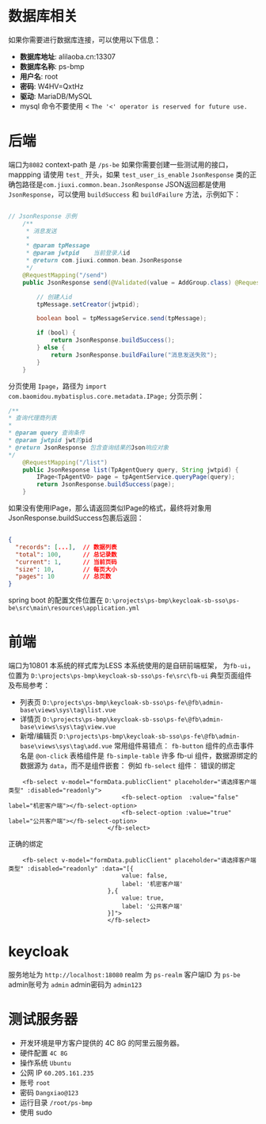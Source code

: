 # 数据库相关
如果你需要进行数据库连接，可以使用以下信息：
- **数据库地址**: alilaoba.cn:13307
- **数据库名称**: ps-bmp
- **用户名**: root
- **密码**: W4HV=QxtHz
- **驱动**: MariaDB/MySQL
- mysql 命令不要使用 < `The '<' operator is reserved for future use.`

# 后端
端口为`8082`
context-path 是 `/ps-be`
如果你需要创建一些测试用的接口，mappping 请使用 `test_` 开头，如果 `test_user_is_enable`
`JsonResponse` 类的正确包路径是`com.jiuxi.common.bean.JsonResponse`
JSON返回都是使用 `JsonResponse`，可以使用 `buildSuccess` 和 `buildFailure` 方法，示例如下：
``` java

// JsonResponse 示例
    /**
     * 消息发送
     *
     * @param tpMessage
     * @param jwtpid    当前登录人id
     * @return com.jiuxi.common.bean.JsonResponse
     */
    @RequestMapping("/send")
    public JsonResponse send(@Validated(value = AddGroup.class) @RequestBody TpMessageVO tpMessage, String jwtpid) {

        // 创建人id
        tpMessage.setCreator(jwtpid);

        boolean bool = tpMessageService.send(tpMessage);

        if (bool) {
            return JsonResponse.buildSuccess();
        } else {
            return JsonResponse.buildFailure("消息发送失败");
        }
    }

```

分页使用 `Ipage`，路径为 `import com.baomidou.mybatisplus.core.metadata.IPage;`
分页示例：
``` java
/** 
* 查询代理商列表
*
* @param query 查询条件
* @param jwtpid jwt的pid
* @return JsonResponse 包含查询结果的Json响应对象
*/
    @RequestMapping("/list")
    public JsonResponse list(TpAgentQuery query, String jwtpid) {
        IPage<TpAgentVO> page = tpAgentService.queryPage(query);
        return JsonResponse.buildSuccess(page);
    }
```
如果没有使用IPage，那么请返回类似IPage的格式，最终将对象用 JsonResponse.buildSuccess包裹后返回：
``` json

{
  "records": [...],  // 数据列表
  "total": 100,      // 总记录数
  "current": 1,      // 当前页码
  "size": 10,        // 每页大小
  "pages": 10        // 总页数
}
```
spring boot 的配置文件位置在 `D:\projects\ps-bmp\keycloak-sb-sso\ps-be\src\main\resources\application.yml` 

# 前端
端口为10801
本系统的样式库为LESS
本系统使用的是自研前端框架， 为`fb-ui`，位置为 `D:\projects\ps-bmp\keycloak-sb-sso\ps-fe\src\fb-ui`
典型页面组件及布局参考：
- 列表页 `D:\projects\ps-bmp\keycloak-sb-sso\ps-fe\@fb\admin-base\views\sys\tag\list.vue`
- 详情页 `D:\projects\ps-bmp\keycloak-sb-sso\ps-fe\@fb\admin-base\views\sys\tag\view.vue`
- 新增/编辑页 `D:\projects\ps-bmp\keycloak-sb-sso\ps-fe\@fb\admin-base\views\sys\tag\add.vue`
常用组件易错点：
`fb-button` 组件的点击事件名是 `@on-click`
表格组件是 `fb-simple-table`
许多 fb-ui 组件，数据源绑定的数据源为 `data`，而不是组件嵌套：
例如 `fb-select` 组件：
错误的绑定
``` vue template
	<fb-select v-model="formData.publicClient" placeholder="请选择客户端类型" :disabled="readonly">
								<fb-select-option  :value="false" label="机密客户端"></fb-select-option>
								<fb-select-option :value="true" label="公共客户端"></fb-select-option>
							</fb-select>
```
正确的绑定
``` vue template
	<fb-select v-model="formData.publicClient" placeholder="请选择客户端类型" :disabled="readonly" :data="[{
								value: false,
								label: '机密客户端'
							},{
								value: true,
								label: '公共客户端'
							}]">
							</fb-select>
```



# keycloak 
服务地址为 `http://localhost:18080`
realm 为 `ps-realm`
客户端ID 为 `ps-be`
admin账号为 `admin`
admin密码为 `admin123`



# 测试服务器
- 开发环境是甲方客户提供的 4C 8G 的阿里云服务器。
- 硬件配置 `4C 8G`
- 操作系统 `Ubuntu`
- 公网 IP `60.205.161.235`
- 账号 `root`
- 密码 `Dangxiao@123`
- 运行目录 `/root/ps-bmp`
- 使用 sudo